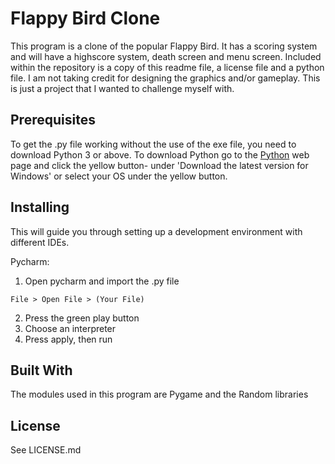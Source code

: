# Flappy Bird Clone

This program is a clone of the popular Flappy Bird. It has a scoring system and will have a highscore system, death screen and menu screen.
Included within the repository is a copy of this readme file, a license file and a python file. I am not taking credit for designing the graphics and/or gameplay. This is just a project that I wanted to challenge myself with.

## Prerequisites
To get the .py file working without the use of the exe file, you need to download Python 3 or above.
To download Python go to the [Python](https://www.python.org/downloads/) web page and click the yellow button-
under 'Download the latest version for Windows' or select your OS under the yellow button.

## Installing
This will guide you through setting up a development environment with different IDEs.

Pycharm:
1. Open pycharm and import the .py file
```
File > Open File > (Your File)
```
2. Press the green play button
3. Choose an interpreter
4. Press apply, then run

## Built With
The modules used in this program are Pygame and the Random libraries

## License
See LICENSE.md
